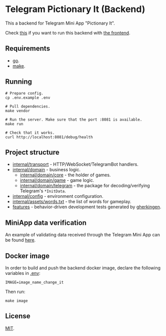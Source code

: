 # Telegram Pictionary It (Backend)

This a backend for Telegram Mini App "Pictionary It".

Check [this](https://github.com/hedhyw/telegram-pictionary-it) if you want to run this backend with [the frontend](https://github.com/hedhyw/telegram-pictionary-it-frontend).

## Requirements

- [go](https://go.dev/doc/install).
- [make](https://en.wikipedia.org/wiki/Make_(software)).

## Running

```shell
# Prepare config.
cp .env.example .env

# Pull dependencies.
make vendor

# Run the server. Make sure that the port :8081 is available.
make run

# Check that it works.
curl http://localhost:8081/debug/health
```

## Project structure

- [internal/transport](internal/transport) - HTTP/WebSocket/TelegramBot handlers.
- [internal/domain](internal/domain) - business logic.
    - [internal/domain/core](internal/domain/core) - the holder of games.
    - [internal/domain/game](internal/domain/game) - game logic.
    - [internal/domain/telegram](internal/domain/telegram) - the package for decoding/verifying Telegram's `*InitData`.
- [internal/config](internal/config) - environment configuration.
- [internal/assets/words.txt](internal/assets/words.txt) - the list of words for gameplay.
- [features](features) - behavior-driven development tests generated by [gherkingen](https://github.com/hedhyw/gherkingen).

## MiniApp data verification

An example of validating data received through the Telegram Mini App can be found [here](internal/domain/telegram/telegram.go).

## Docker image

In order to build and push the backend docker image, declare the following variables in [.env](.env):

```
IMAGE=image_name_change_it
```

Then run:
```shell
make image
```

## License

[MIT](./LICENSE).
